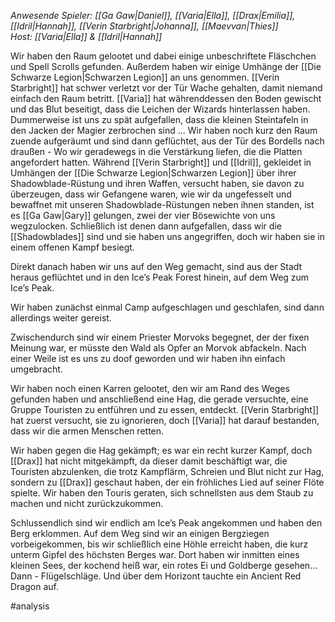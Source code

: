 _Anwesende Spieler: [[Ga Gaw|Daniel]], [[Varia|Ella]], [[Drax|Emilia]], [[Idril|Hannah]], [[Verin Starbright|Johanna]], [[Maevvan|Thies]]_  
_Host: [[Varia|Ella]] & [[Idril|Hannah]]_

Wir haben den Raum gelootet und dabei einige unbeschriftete Fläschchen und Spell Scrolls gefunden. Außerdem haben wir einige Umhänge der [[Die Schwarze Legion|Schwarzen Legion]] an uns genommen. [[Verin Starbright]] hat schwer verletzt vor der Tür Wache gehalten, damit niemand einfach den Raum betritt. [[Varia]] hat währenddessen den Boden gewischt und das Blut beseitigt, dass die Leichen der Wizards hinterlassen haben. Dummerweise ist uns zu spät aufgefallen, dass die kleinen Steintafeln in den Jacken der Magier zerbrochen sind ... Wir haben noch kurz den Raum zuende aufgeräumt und sind dann geflüchtet, aus der Tür des Bordells nach draußen - Wo wir geradewegs in die Verstärkung liefen, die die Platten angefordert hatten. Während [[Verin Starbright]] und [[Idril]], gekleidet in Umhängen der [[Die Schwarze Legion|Schwarzen Legion]] über ihrer Shadowblade-Rüstung und ihren Waffen, versucht haben, sie davon zu überzeugen, dass wir Gefangene waren, wie wir da ungefesselt und bewaffnet mit unseren Shadowblade-Rüstungen neben ihnen standen, ist es [[Ga Gaw|Gary]] gelungen, zwei der vier Bösewichte von uns wegzulocken. Schließlich ist denen dann aufgefallen, dass wir die [[Shadowblades]] sind und sie haben uns angegriffen, doch wir haben sie in einem offenen Kampf besiegt.

Direkt danach haben wir uns auf den Weg gemacht, sind aus der Stadt heraus geflüchtet und in den Ice’s Peak Forest hinein, auf dem Weg zum Ice’s Peak.

Wir haben zunächst einmal Camp aufgeschlagen und geschlafen, sind dann allerdings weiter gereist.

Zwischendurch sind wir einem Priester Morvoks begegnet, der der fixen Meinung war, er müsste den Wald als Opfer an Morvok abfackeln. Nach einer Weile ist es uns zu doof geworden und wir haben ihn einfach umgebracht.

Wir haben noch einen Karren gelootet, den wir am Rand des Weges gefunden haben und anschließend eine Hag, die gerade versuchte, eine Gruppe Touristen zu entführen und zu essen, entdeckt. [[Verin Starbright]] hat zuerst versucht, sie zu ignorieren, doch [[Varia]] hat darauf bestanden, dass wir die armen Menschen retten.

Wir haben gegen die Hag gekämpft; es war ein recht kurzer Kampf, doch [[Drax]] hat nicht mitgekämpft, da dieser damit beschäftigt war, die Touristen abzulenken, die trotz Kampflärm, Schreien und Blut nicht zur Hag, sondern zu [[Drax]] geschaut haben, der ein fröhliches Lied auf seiner Flöte spielte. Wir haben den Touris geraten, sich schnellsten aus dem Staub zu machen und nicht zurückzukommen.

Schlussendlich sind wir endlich am Ice’s Peak angekommen und haben den Berg erklommen. Auf dem Weg sind wir an einigen Bergziegen vorbeigekommen, bis wir schließlich eine Höhle erreicht haben, die kurz unterm Gipfel des höchsten Berges war. Dort haben wir inmitten eines kleinen Sees, der kochend heiß war, ein rotes Ei und Goldberge gesehen... Dann - Flügelschläge. Und über dem Horizont tauchte ein Ancient Red Dragon auf.

#analysis